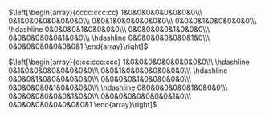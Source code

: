 $\left[\begin{array}{cccc:ccc:cc}  
1&0&0&0&0&0&0&0&0\\\  
0&1&0&0&0&0&0&0&0\\\  
0&0&1&0&0&0&0&0&0\\\  
0&0&0&1&0&0&0&0&0\\\  
\hdashline  
0&0&0&0&1&0&0&0&0\\\  
0&0&0&0&0&1&0&0&0\\\  
0&0&0&0&0&0&1&0&0\\\  
\hdashline  
0&0&0&0&0&0&0&1&0\\\  
0&0&0&0&0&0&0&0&1  
\end{array}\right]$  
  
 $\left[\begin{array}{c:cc:ccc:ccc}  
1&0&0&0&0&0&0&0&0&0\\\  
\hdashline  
0&1&0&0&0&0&0&0&0&0\\\  
0&0&1&0&0&0&0&0&0&0\\\  
\hdashline  
0&0&0&1&0&0&0&0&0&0\\\  
0&0&0&0&1&0&0&0&0&0\\\  
0&0&0&0&0&1&0&0&0&0\\\  
\hdashline  
0&0&0&0&0&0&1&0&0&0\\\  
0&0&0&0&0&0&0&1&0&0\\\  
0&0&0&0&0&0&0&0&1&0\\\  
0&0&0&0&0&0&0&0&0&1  
\end{array}\right]$  
  
